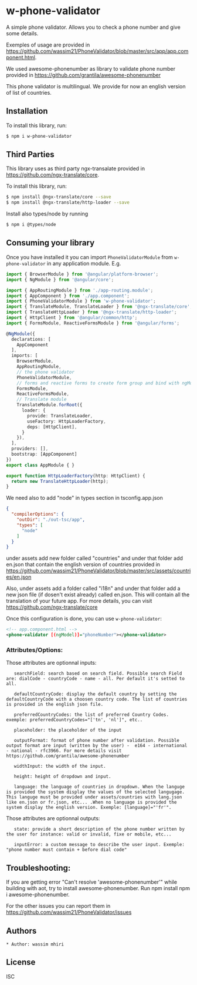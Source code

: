 # w-phone-validator

A simple phone validator. Allows you to check a phone number and give some details.

Exemples of usage are provided in https://github.com/wassim21/PhoneValidator/blob/master/src/app/app.component.html.

We used awesome-phonenumber as library to validate phone number provided in https://github.com/grantila/awesome-phonenumber

This phone validator is multilingual. We provide for now an english version of list of countries.

## Installation

To install this library, run:

```bash
$ npm i w-phone-validator
```

## Third Parties

This library uses as third party ngx-transalate provided in https://github.com/ngx-translate/core.

To install this library, run:

```bash
$ npm install @ngx-translate/core --save
$ npm install @ngx-translate/http-loader --save
```

Install also types/node by running

```bash
$ npm i @types/node
```

## Consuming your library

Once you have installed it you can import `PhoneValidatorModule` from `w-phone-validator` in any application module. E.g.

```typescript
import { BrowserModule } from '@angular/platform-browser';
import { NgModule } from '@angular/core';

import { AppRoutingModule } from './app-routing.module';
import { AppComponent } from './app.component';
import { PhoneValidatorModule } from 'w-phone-validator';
import { TranslateModule, TranslateLoader } from '@ngx-translate/core';
import { TranslateHttpLoader } from '@ngx-translate/http-loader';
import { HttpClient } from '@angular/common/http';
import { FormsModule, ReactiveFormsModule } from '@angular/forms';

@NgModule({
  declarations: [
    AppComponent
  ],
  imports: [
    BrowserModule,
    AppRoutingModule,
    // the phone validator
    PhoneValidatorModule,
    // forms and reactive forms to create form group and bind with ngModel
    FormsModule,
    ReactiveFormsModule,
    // Translate module
    TranslateModule.forRoot({
      loader: {
        provide: TranslateLoader,
        useFactory: HttpLoaderFactory,
        deps: [HttpClient],
      }
    }),
  ],
  providers: [],
  bootstrap: [AppComponent]
})
export class AppModule { }

export function HttpLoaderFactory(http: HttpClient) {
  return new TranslateHttpLoader(http);
}

```

We need also to add "node" in types section in tsconfig.app.json
```json
{
  "compilerOptions": {
    "outDir": "./out-tsc/app",
    "types": [
      "node"
    ]
  }
}

```
under assets add new folder called "countries" and under that folder add en.json that contain the english version of countries provided in https://github.com/wassim21/PhoneValidator/blob/master/src/assets/countries/en.json

Also, under assets add a folder called "i18n" and under that folder add a new json file (if dosen't exist already) called en.json. This will contain all the translation of your future app. For more details, you can visit https://github.com/ngx-translate/core

Once this configuration is done, you can use `w-phone-validator`:

```xml
<!-- app.component.html -->
<phone-validator [(ngModel)]="phoneNumber"></phone-validator>

```

### Attributes/Options:

Those attributes are optionnal inputs:

       searchField: search based on search field. Possible search Field are: dialCode - countryCode - name - all. Per default it's setted to all.

       defaultCountryCode: display the default country by setting the defaultCountryCode with a choosen country code. The list of countries is provided in the english json file.

       preferredCountryCodes: the list of preferred Country Codes. exemple: preferredCountryCodes="['tn', 'nl']", etc..

       placeholder: the placeholder of the input

       outputFormat: format of phone number after validation. Possible output format are input (written by the user) -  e164 - international - national - rfc3966. For more details visit https://github.com/grantila/awesome-phonenumber

       widthInput: the width of the input.

       height: height of dropdown and input.

       language: the language of countries in dropdown. When the languge is provided the system display the values of the selected langugage. This languge must be provided under assets/countries with lang.json like en.json or fr.json, etc... .When no language is provided the system display the english version. Exemple: [language]="'fr'".

Those attributes are optionnal outputs:

       state: provide a short description of the phone number written by the user for instance: valid or invalid, fixe or mobile, etc...

       inputError: a custom message to describe the user input. Exemple: "phone number must contain + before dial code"


## Troubleshooting:

If you are getting error "Can't resolve 'awesome-phonenumber'" while building with aot, try to install awesome-phonenumber. Run npm install npm i awesome-phonenumber.

For the other issues you can report them in https://github.com/wassim21/PhoneValidator/issues


## Authors
    * Author: wassim mhiri 
## License

ISC
